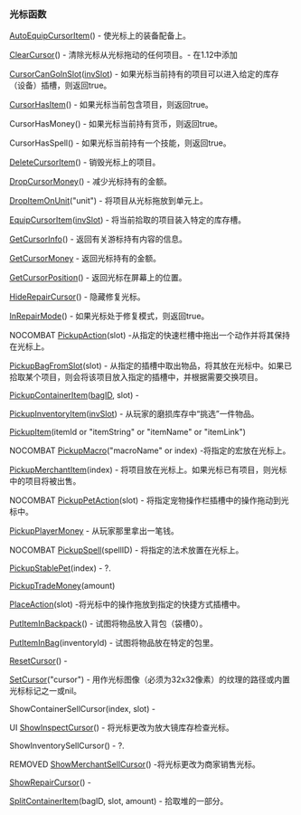 ### 光标函数

[AutoEquipCursorItem](https://wow.gamepedia.com/API_AutoEquipCursorItem)\(\) - 使光标上的装备配备上。

[ClearCursor](https://wow.gamepedia.com/API_ClearCursor)\(\) - 清除光标从光标拖动的任何项目。- 在1.12中添加

[CursorCanGoInSlot](https://wow.gamepedia.com/API_CursorCanGoInSlot)\([invSlot](https://wow.gamepedia.com/InventorySlotId)\) - 如果光标当前持有的项目可以进入给定的库存（设备）插槽，则返回true。

[CursorHasItem](https://wow.gamepedia.com/API_CursorHasItem)\(\) - 如果光标当前包含项目，则返回true。

CursorHasMoney\(\) - 如果光标当前持有货币，则返回true。

CursorHasSpell\(\) - 如果光标当前持有一个技能，则返回true。

[DeleteCursorItem](https://wow.gamepedia.com/API_DeleteCursorItem)\(\) - 销毁光标上的项目。

[DropCursorMoney](https://wow.gamepedia.com/API_DropCursorMoney)\(\) - 减少光标持有的金额。

[DropItemOnUnit](https://wow.gamepedia.com/API_DropItemOnUnit)\("unit"\) - 将项目从光标拖放到单元上。

[EquipCursorItem](https://wow.gamepedia.com/API_EquipCursorItem)\([invSlot](https://wow.gamepedia.com/InventorySlotId)\) - 将当前拾取的项目装入特定的库存槽。

[GetCursorInfo](https://wow.gamepedia.com/API_GetCursorInfo)\(\) - 返回有关游标持有内容的信息。

[GetCursorMoney](https://wow.gamepedia.com/API_GetCursorMoney) - 返回光标持有的金额。

[GetCursorPosition](https://wow.gamepedia.com/API_GetCursorPosition)\(\) - 返回光标在屏幕上的位置。

[HideRepairCursor](https://wow.gamepedia.com/API_HideRepairCursor)\(\) - 隐藏修复光标。

[InRepairMode](https://wow.gamepedia.com/API_InRepairMode)\(\) - 如果光标处于修复模式，则返回true。

NOCOMBAT [PickupAction](https://wow.gamepedia.com/API_PickupAction)\(slot\) -从指定的快速栏槽中拖出一个动作并将其保持在光标上。

[PickupBagFromSlot](https://wow.gamepedia.com/API_PickupBagFromSlot)\(slot\) - 从指定的插槽中取出物品，将其放在光标中。如果已拾取某个项目，则会将该项目放入指定的插槽中，并根据需要交换项目。

[PickupContainerItem](https://wow.gamepedia.com/API_PickupContainerItem)\([bagID](https://wow.gamepedia.com/BagId), slot\) -

[PickupInventoryItem](https://wow.gamepedia.com/API_PickupInventoryItem)\([invSlot](https://wow.gamepedia.com/InventorySlotId)\) - 从玩家的磨损库存中“挑选”一件物品。

[PickupItem](https://wow.gamepedia.com/API_PickupItem)\(itemId or "itemString" or "itemName" or "itemLink"\)

NOCOMBAT [PickupMacro](https://wow.gamepedia.com/API_PickupMacro)\("macroName" or index\) -将指定的宏放在光标上。

[PickupMerchantItem](https://wow.gamepedia.com/API_PickupMerchantItem)\(index\) - 将项目放在光标上。如果光标已有项目，则光标中的项目将被出售。

NOCOMBAT [PickupPetAction](https://wow.gamepedia.com/API_PickupPetAction)\(slot\) - 将指定宠物操作栏插槽中的操作拖动到光标中。

[PickupPlayerMoney](https://wow.gamepedia.com/API_PickupPlayerMoney) - 从玩家那里拿出一笔钱。

NOCOMBAT [PickupSpell](https://wow.gamepedia.com/API_PickupSpell)\(spellID\) - 将指定的法术放置在光标上。

[PickupStablePet](https://wow.gamepedia.com/API_PickupStablePet)\(index\) - ?.

[PickupTradeMoney](https://wow.gamepedia.com/API_PickupTradeMoney)\(amount\)

[PlaceAction](https://wow.gamepedia.com/API_PlaceAction)\(slot\) -将光标中的操作拖放到指定的快捷方式插槽中。

[PutItemInBackpack](https://wow.gamepedia.com/API_PutItemInBackpack)\(\) - 试图将物品放入背包（袋槽0）。

[PutItemInBag](https://wow.gamepedia.com/API_PutItemInBag)\(inventoryId\) - 试图将物品放在特定的包里。

[ResetCursor](https://wow.gamepedia.com/API_ResetCursor)\(\) -

[SetCursor](https://wow.gamepedia.com/API_SetCursor)\("cursor"\) - 用作光标图像（必须为32x32像素）的纹理的路径或内置光标标记之一或nil。

ShowContainerSellCursor\(index, slot\) -

UI [ShowInspectCursor](https://wow.gamepedia.com/API_ShowInspectCursor)\(\) - 将光标更改为放大镜库存检查光标。

ShowInventorySellCursor\(\) - ?.

REMOVED [ShowMerchantSellCursor](https://wow.gamepedia.com/API_ShowMerchantSellCursor)\(\) -将光标更改为商家销售光标。

[ShowRepairCursor](https://wow.gamepedia.com/API_ShowRepairCursor)\(\) -

[SplitContainerItem](https://wow.gamepedia.com/API_SplitContainerItem)\(bagID, slot, amount\) - 拾取堆的一部分。

